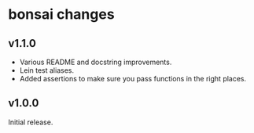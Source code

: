 # bonsai changes

## v1.1.0

 * Various README and docstring improvements.
 * Lein test aliases.
 * Added assertions to make sure you pass functions in the right places.

## v1.0.0

Initial release.
